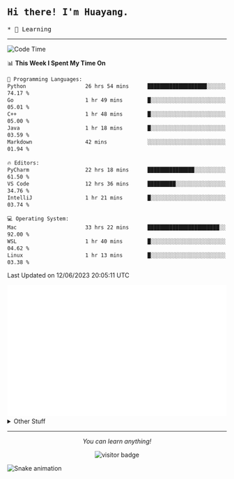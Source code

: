 <h2>
    <samp>Hi there! I'm Huayang.</samp>
</h2>
<p>
    <samp>
        * 🧐 Learning
    </samp>
</p>

<hr>

<!--START_SECTION:waka-->
![Code Time](http://img.shields.io/badge/Code%20Time-941%20hrs%2035%20mins-blue)

📊 **This Week I Spent My Time On** 

```text
💬 Programming Languages: 
Python                   26 hrs 54 mins      ███████████████████░░░░░░   74.17 % 
Go                       1 hr 49 mins        █░░░░░░░░░░░░░░░░░░░░░░░░   05.01 % 
C++                      1 hr 48 mins        █░░░░░░░░░░░░░░░░░░░░░░░░   05.00 % 
Java                     1 hr 18 mins        █░░░░░░░░░░░░░░░░░░░░░░░░   03.59 % 
Markdown                 42 mins             ░░░░░░░░░░░░░░░░░░░░░░░░░   01.94 % 

🔥 Editors: 
PyCharm                  22 hrs 18 mins      ███████████████░░░░░░░░░░   61.50 % 
VS Code                  12 hrs 36 mins      █████████░░░░░░░░░░░░░░░░   34.76 % 
IntelliJ                 1 hr 21 mins        █░░░░░░░░░░░░░░░░░░░░░░░░   03.74 % 

💻 Operating System: 
Mac                      33 hrs 22 mins      ███████████████████████░░   92.00 % 
WSL                      1 hr 40 mins        █░░░░░░░░░░░░░░░░░░░░░░░░   04.62 % 
Linux                    1 hr 13 mins        █░░░░░░░░░░░░░░░░░░░░░░░░   03.38 % 
```


 Last Updated on 12/06/2023 20:05:11 UTC
<!--END_SECTION:waka-->

<picture>
    <img src="/github-metrics.svg" alt="github metrics" style='visibility:visible'>
</picture>

<details>
  <summary>Other Stuff</summary>
  <br />
<!--   
  <p align="left">
    <img height="180em" src="https://github-readme-streak-stats.herokuapp.com/?user=GuillaumeFalourd" />
    
  </p> -->

  * 🏆 Some GitHub statistical reports:
  
  <img width="100%" src="https://github-profile-trophy.vercel.app/?username=xmchxup&column=7">
  <p align="left">  
    <img height="180em" src="https://github-readme-stats.vercel.app/api?username=xmchxup&hide_border=true&show_icons=true&include_all_commits=true&bg_color=0,EC6C6C,FFD479,FFFC79,73FA79&theme=graywhite&locale=en" />
    <img height="180em" src="https://github-readme-stats.vercel.app/api/top-langs/?username=xmchxup&hide=css,scss,html&langs_count=8&hide_border=true&layout=compact&bg_color=0,73FA79,73FDFF,D783FF&theme=graywhite&locale=en" />
  </p>
  
  <img width="100%" src="https://github-profile-summary-cards.vercel.app/api/cards/profile-details?username=xmchxup&theme=github" />
 
</a>
</details>
<hr>
<p align="center">
    <i>You can learn anything!</i>
    <p align="center">
        <img src="https://visitor-badge.laobi.icu/badge?page_id=xmchxup" alt="visitor badge"/>       
    </p>
</p>

![Snake animation](https://github.com/XmchxUp/XmchxUp/blob/output/github-contribution-grid-snake.gif)


